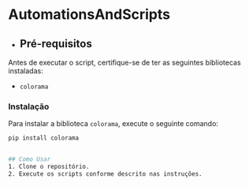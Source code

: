 # AutomationsAndScripts

- ## Pré-requisitos

Antes de executar o script, certifique-se de ter as seguintes bibliotecas instaladas:

- `colorama`

### Instalação

Para instalar a biblioteca `colorama`, execute o seguinte comando:

```sh
pip install colorama


## Como Usar
1. Clone o repositório.
2. Execute os scripts conforme descrito nas instruções.
